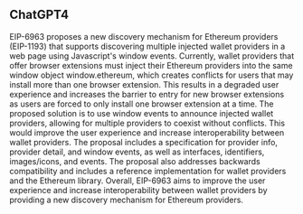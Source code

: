 ## ChatGPT4

EIP-6963 proposes a new discovery mechanism for Ethereum providers (EIP-1193) that supports discovering multiple injected wallet providers in a web page using Javascript's window events. Currently, wallet providers that offer browser extensions must inject their Ethereum providers into the same window object window.ethereum, which creates conflicts for users that may install more than one browser extension. This results in a degraded user experience and increases the barrier to entry for new browser extensions as users are forced to only install one browser extension at a time. The proposed solution is to use window events to announce injected wallet providers, allowing for multiple providers to coexist without conflicts. This would improve the user experience and increase interoperability between wallet providers. The proposal includes a specification for provider info, provider detail, and window events, as well as interfaces, identifiers, images/icons, and events. The proposal also addresses backwards compatibility and includes a reference implementation for wallet providers and the Ethereum library. Overall, EIP-6963 aims to improve the user experience and increase interoperability between wallet providers by providing a new discovery mechanism for Ethereum providers.
